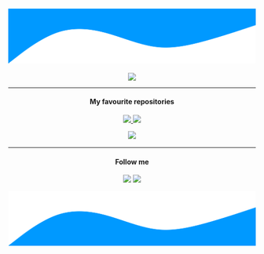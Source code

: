 [![Header](https://raw.githubusercontent.com/Pethical/Pethical/master/waves.svg)](#)

<p align="center">
  <a href="https://github.com/Pethical">
    <img src="https://github-readme-stats.vercel.app/api?username=Pethical&show_icons=true&hide_border=true" align="center" />
  </a>
</p>
<hr />
<h4 align="center">My favourite repositories</h4>
<p align="center">
  <a href="https://github.com/i-Cell-Mobilsoft-Open-Source/etcdmanager">
    <img src="https://github-readme-stats.vercel.app/api/pin/?username=i-Cell-Mobilsoft-Open-Source&repo=etcdmanager&hide_border=true" />
  </a>
  <a href="https://github.com/MicroCoinHU/MicroCoin-Rider">
      <img src="https://github-readme-stats.vercel.app/api/pin/?username=MicroCoinHU&repo=MicroCoin-Rider&hide_border=true" />
  </a>
</p>
<p align="center">
  <a href="https://github.com/Pethical/EKAER-Dotnet-Client">
    <img src="https://github-readme-stats.vercel.app/api/pin/?username=Pethical&repo=EKAER-Dotnet-Client&hide_border=true" />
  </a>
</p>
<hr />
<h4 align="center">Follow me</h4>
<p align="center">
  <a href="https://github.com/Pethical"><img src="https://img.shields.io/github/followers/pethical?label=follow&style=social"/></a>  
  <img src="https://visitor-badge.glitch.me/badge?page_id=pethical.github"/>
</p>

[![Footer](https://raw.githubusercontent.com/Pethical/Pethical/master/waves-flip.svg)](#)

<!--
**Pethical/Pethical** is a ✨ _special_ ✨ repository because its `README.md` (this file) appears on your GitHub profile.

Here are some ideas to get you started:

- 🔭 I’m currently working on ...
- 🌱 I’m currently learning ...
- 👯 I’m looking to collaborate on ...
- 🤔 I’m looking for help with ...
- 💬 Ask me about ...
- 📫 How to reach me: ...
- 😄 Pronouns: ...
- ⚡ Fun fact: ...
-->
